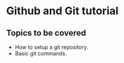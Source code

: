 # Github and Git tutorial

## Topics to be covered
- How to setup a git repository.
- Basic git commands.
